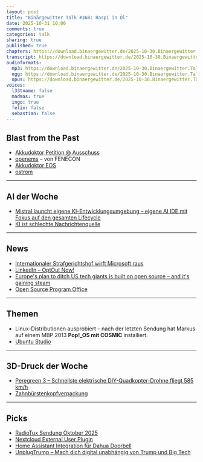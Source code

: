 ```yaml
---
layout: post
title: "Binärgewitter Talk #368: Raspi in Öl"
date: 2025-10-31 10:00
comments: true
categories: talk
sharing: true
published: true
chapters: https://download.binaergewitter.de/2025-10-30.Binaergewitter.Talk.369.chapters.txt
transcript: https://download.binaergewitter.de/2025-10-30.Binaergewitter.Talk.369-speech.json
audioformats:
  mp3: https://download.binaergewitter.de/2025-10-30.Binaergewitter.Talk.369.mp3
  ogg: https://download.binaergewitter.de/2025-10-30.Binaergewitter.Talk.369.ogg
  opus: https://download.binaergewitter.de/2025-10-30.Binaergewitter.Talk.369.opus
voices:
  l33tname: false
  madmas: true
  ingo: true
  felix: false
  sebastian: false
---
```

## Blast from the Past

* [Akkudoktor Petition @ Ausschuss](https://www.youtube.com/watch?v=Fz5tB4eQpZc&t=15s)
* [openems](https://github.com/OpenEMS/openems) – von FENECON  
* [Akkudoktor EOS](https://github.com/Akkudoktor-EOS/EOS)  
* [ostrom](https://join.ostrom.de/?referralCode=INGOPGW12E)

---

## AI der Woche

* [Mistral launcht eigene KI-Entwicklungsumgebung – eigene AI IDE mit Fokus auf den gesamten Lifecycle](https://www.linux-magazin.de/news/mistral-launcht-eigene-ki-entwicklungsumgebung/)
* [KI ist schlechte Nachrichtenquelle](https://www.linux-magazin.de/news/ki-ist-schlechte-nachrichtenquelle/)

---

## News

* [Internationaler Strafgerichtshof wirft Microsoft raus](https://www.heise.de/news/Internationaler-Strafgerichtshof-wirft-Microsoft-raus-10964080.html)
* [LinkedIn – OptOut Now!](https://www.heise.de/news/Linkedin-will-auch-Deine-Daten-fuer-seine-KI-10662110.html)
* [Europe's plan to ditch US tech giants is built on open source – and it's gaining steam](https://www.zdnet.com/article/europes-plan-to-ditch-us-tech-giants-is-built-on-open-source-and-its-gaining-steam)
* [Open Source Program Office](https://de.wikipedia.org/wiki/Open_Source_Program_Office)

---

## Themen

* Linux-Distributionen ausprobiert – nach der letzten Sendung hat Markus auf einem MBP 2013 **Pop!_OS mit COSMIC** installiert.
* [Ubuntu Studio](https://ubuntustudio.org/)

---

## 3D-Druck der Woche

* [Peregreen 3 – Schnellste elektrische DIY-Quadkopter-Drohne fliegt 585 km/h](https://www.heise.de/news/Peregreen-3-Schnellste-elektrische-DIY-Quadkopter-Drohne-fliegt-585-km-h-10904810.html)
* [Zahnbürstenkopfverpackung](https://www.printables.com/model/251919-toothbrush-travel-case)

---

## Picks

* [RadioTux Sendung Oktober 2025](https://www.radiotux.de/index.php?/archives/8110-RadioTux-Sendung-Oktober-2025.html)
* [Nextcloud External User Plugin](https://github.com/nextcloud/user_external/issues/266)
* [Home Assistant Integration für Dahua Doorbell](https://github.com/rroller/dahua)
* [UnplugTrump – Mach dich digital unabhängig von Trump und Big Tech](https://www.kuketz-blog.de/unplugtrump-mach-dich-digital-unabhaengig-von-trump-und-big-tech/)

